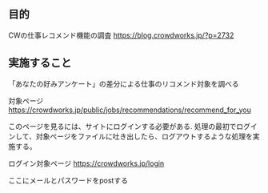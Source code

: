 ## 目的
CWの仕事レコメンド機能の調査
https://blog.crowdworks.jp/?p=2732

## 実施すること
「あなたの好みアンケート」の差分による仕事のリコメンド対象を調べる

対象ページ
https://crowdworks.jp/public/jobs/recommendations/recommend_for_you

このページを見るには、サイトにログインする必要がある.
処理の最初でログインして、対象ページをファイルに吐き出したら、ログアウトするような処理を実施する。

ログイン対象ページ
https://crowdworks.jp/login

ここにメールとパスワードをpostする
